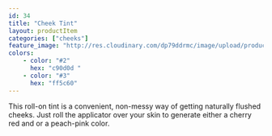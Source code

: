 ```yaml
---
id: 34
title: "Cheek Tint"
layout: productItem
categories: ["cheeks"]
feature_image: "http://res.cloudinary.com/dp79ddrmc/image/upload/products/cheekTint.jpg"
colors:
    - color: "#2"
      hex: "c90d0d "
    - color: "#3"
      hex: "ff5c60"
---
```

This roll-on tint is a convenient, non-messy way of getting naturally flushed cheeks. Just roll the applicator over your skin to generate either a cherry red and or a peach-pink color. 